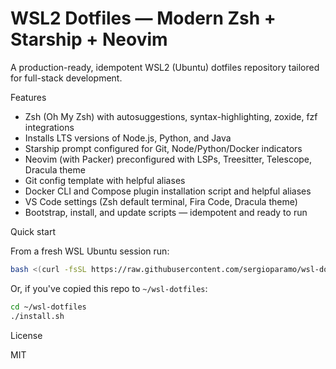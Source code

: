 # WSL2 Dotfiles — Modern Zsh + Starship + Neovim

A production-ready, idempotent WSL2 (Ubuntu) dotfiles repository tailored for full-stack development.

Features
- Zsh (Oh My Zsh) with autosuggestions, syntax-highlighting, zoxide, fzf integrations
- Installs LTS versions of Node.js, Python, and Java
- Starship prompt configured for Git, Node/Python/Docker indicators
- Neovim (with Packer) preconfigured with LSPs, Treesitter, Telescope, Dracula theme
- Git config template with helpful aliases
- Docker CLI and Compose plugin installation script and helpful aliases
- VS Code settings (Zsh default terminal, Fira Code, Dracula theme)
- Bootstrap, install, and update scripts — idempotent and ready to run

Quick start

From a fresh WSL Ubuntu session run:

```bash
bash <(curl -fsSL https://raw.githubusercontent.com/sergioparamo/wsl-dotfiles/main/bootstrap.sh)
```

Or, if you've copied this repo to `~/wsl-dotfiles`:

```bash
cd ~/wsl-dotfiles
./install.sh
```

License

MIT
